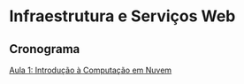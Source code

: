 # Infraestrutura e Serviços Web


## Cronograma
[Aula 1: Introdução à Computação em Nuvem](conteudo/cloud/introducao_cloud.md)